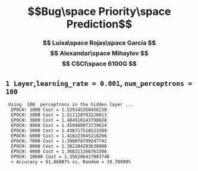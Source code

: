 # $$Bug\space Priority\space Prediction$$


### $$ Luisa\space Rojas\space Garcia $$ $$ Alexandar\space Mihaylov $$ $$ CSCI\space 6100G $$


## `1 Layer`,`learning_rate = 0.001`, `num_perceptrons = 100`
```
 Using  100  perceptrons in the hidden layer ...
  EPOCH: 1000 Cost = 1.539145350456238
  EPOCH: 2000 Cost = 1.511128783226013
  EPOCH: 3000 Cost = 1.484516143798828
  EPOCH: 4000 Cost = 1.459460973739624
  EPOCH: 5000 Cost = 1.436717510223389
  EPOCH: 6000 Cost = 1.416223645210266
  EPOCH: 7000 Cost = 1.398078799247742
  EPOCH: 8000 Cost = 1.382284283638000
  EPOCH: 9000 Cost = 1.368311166763306
  EPOCH: 10000 Cost = 1.356206417083740
  > Accuracy = 61.86007% vs. Random = 19.70990%
```